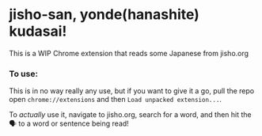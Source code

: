# jisho-san, yonde(hanashite) kudasai!

This is a WIP Chrome extension that reads some Japanese from jisho.org

### To use:
This is in no way really any use, but if you want to give it a go, pull the repo open `chrome://extensions` and then `Load unpacked extension...`.

To _actually_ use it, navigate to jisho.org, search for a word, and then hit the 🗣 to a word or sentence being read!
